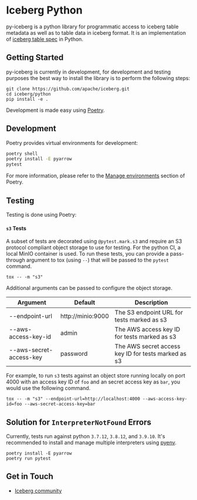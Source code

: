 <!--
 - Licensed to the Apache Software Foundation (ASF) under one or more
 - contributor license agreements.  See the NOTICE file distributed with
 - this work for additional information regarding copyright ownership.
 - The ASF licenses this file to You under the Apache License, Version 2.0
 - (the "License"); you may not use this file except in compliance with
 - the License.  You may obtain a copy of the License at
 -
 -   http://www.apache.org/licenses/LICENSE-2.0
 -
 - Unless required by applicable law or agreed to in writing, software
 - distributed under the License is distributed on an "AS IS" BASIS,
 - WITHOUT WARRANTIES OR CONDITIONS OF ANY KIND, either express or implied.
 - See the License for the specific language governing permissions and
 - limitations under the License.
 -->

# Iceberg Python

py-iceberg is a python library for programmatic access to iceberg table metadata as well as to table data in iceberg format.
It is an implementation of [iceberg table spec](https://iceberg.apache.org/spec/) in Python.

## Getting Started

py-iceberg is currently in development, for development and testing purposes the best way to install the library is to perform the following steps:

```
git clone https://github.com/apache/iceberg.git
cd iceberg/python
pip install -e .
```

Development is made easy using [Poetry](https://python-poetry.org/docs/#installation).

## Development

Poetry provides virtual environments for development:

```bash
poetry shell
poetry install -E pyarrow
pytest
```

For more information, please refer to the [Manage environments](https://python-poetry.org/docs/managing-environments/) section of Poetry.

## Testing

Testing is done using Poetry:

#### `s3` Tests

A subset of tests are decorated using `@pytest.mark.s3` and require an S3 protocol compliant object storage to use for testing. For the python CI, a local MinIO container is used. To run these tests, you can provide a pass-through argument to tox (using `--`) that will be passed to the `pytest` command.

```
tox -- -m "s3"
```

Additional arguments can be passed to configure the object storage.

| Argument                | Default           | Description                                         |
|-------------------------|-------------------|-----------------------------------------------------|
| --endpoint-url          | http://minio:9000 | The S3 endpoint URL for tests marked as s3          |
| --aws-access-key-id     | admin             | The AWS access key ID for tests marked as s3        |
| --aws-secret-access-key | password          | The AWS secret access key ID for tests marked as s3 |

For example, to run `s3` tests against an object store running locally on port 4000 with an access key ID of `foo` and an secret access key as `bar`, you would use the following command.

```
tox -- -m "s3" --endpoint-url=http://localhost:4000 --aws-access-key-id=foo --aws-secret-access-key=bar
```

## Solution for `InterpreterNotFound` Errors

Currently, tests run against python `3.7.12`, `3.8.12`, and `3.9.10`. It's recommended to install and manage multiple interpreters using [pyenv](https://github.com/pyenv/pyenv).
```
poetry install -E pyarrow
poetry run pytest
```

## Get in Touch
- [Iceberg community](https://iceberg.apache.org/community/)
